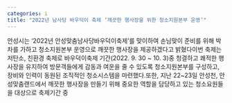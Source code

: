 ```yaml
---
categories: i
title: "2022년 남사당 바우덕이 축제 ‘깨끗한 행사장을 위한 청소지원본부 운영’"
---
```

안성시는 ‘2022년 안성맞춤남사당바우덕이축제’를 맞이하여 손님맞이 준비를 위해 박차를 가하고 청소지원본부 운영으로 깨끗한 행사장을 제공하겠다고 밝혔다이번 축제는 저탄소, 친환경 축제로 바우덕이축제 기간(2022. 9. 30 ~ 10. 3)중 청결하고 쾌적한 행사장을 유지하여 방문객들에게 감동과 여운을 줄 수 있도록 청소지원본부를 구성하고, 장비와 인력이 동원된 조직적인 청소시스템을 마련했다.또한, 지난 22~23일 안성천, 안성맞춤랜드에서 깨끗한 행사장을 만들기 위해 중요한 역할을 담당하고 있는 청소요원들을 대상으로 축제기간 중